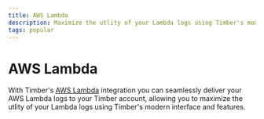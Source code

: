 ```yaml
---
title: AWS Lambda
description: Maximize the utlity of your Lambda logs using Timber's modern interface and features.
tags: popular
---
```

# AWS Lambda

With Timber's [AWS Lambda](https://aws.amazon.com/lambda/) integration you can seamlessly deliver your AWS Lambda logs to your Timber account, allowing you to maximize the utlity of your Lambda logs using Timber's modern interface and features.
